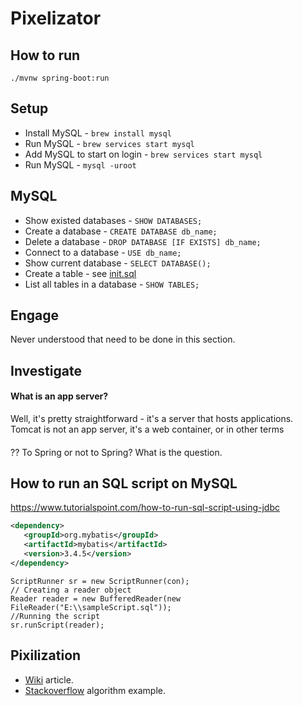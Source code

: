 # Pixelizator

## How to run

```shell
./mvnw spring-boot:run
```

## Setup

* Install MySQL - `brew install mysql`
* Run MySQL - `brew services start mysql`
* Add MySQL to start on login - `brew services start mysql`
* Run MySQL - `mysql -uroot`

## MySQL

* Show existed databases - `SHOW DATABASES;`
* Create a database - `CREATE DATABASE db_name;`
* Delete a database - `DROP DATABASE [IF EXISTS] db_name;`
* Connect to a database - `USE db_name;`
* Show current database - `SELECT DATABASE();`
* Create a table - see [init.sql](./src/main/resources/data/init.sql)
* List all tables in a database - `SHOW TABLES;`

## Engage

Never understood that need to be done in this section.

## Investigate

#### What is an app server?

Well, it's pretty straightforward - it's a server that hosts applications.
Tomcat is not an app server, it's a web container, or in other terms 

####  

?? To Spring or not to Spring? What is the question.

## How to run an SQL script on MySQL

https://www.tutorialspoint.com/how-to-run-sql-script-using-jdbc
```xml
<dependency>
   <groupId>org.mybatis</groupId>
   <artifactId>mybatis</artifactId>
   <version>3.4.5</version>
</dependency>
```

```
ScriptRunner sr = new ScriptRunner(con);
// Creating a reader object
Reader reader = new BufferedReader(new FileReader("E:\\sampleScript.sql"));
//Running the script
sr.runScript(reader);
```

## Pixilization

* [Wiki](https://en.wikipedia.org/wiki/Pixelization) article.
* [Stackoverflow](
  https://stackoverflow.com/questions/15777821/how-can-i-pixelate-a-jpg-with-java
  ) algorithm example.